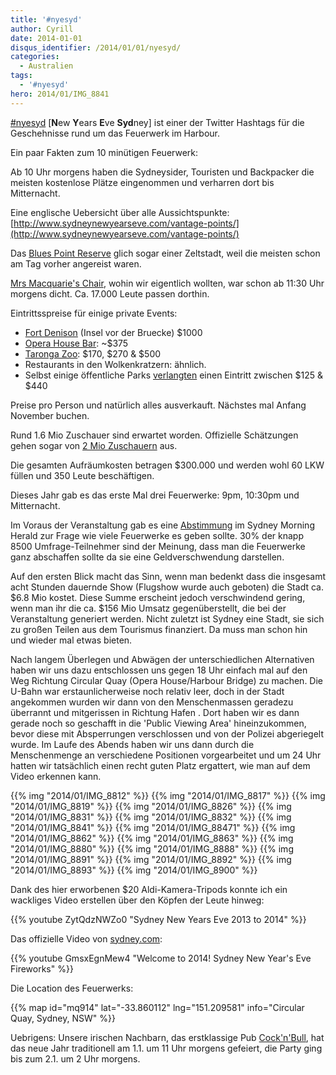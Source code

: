 ```yaml
---
title: '#nyesyd'
author: Cyrill
date: 2014-01-01
disqus_identifier: /2014/01/01/nyesyd/
categories:
  - Australien
tags:
  - '#nyesyd'
hero: 2014/01/IMG_8841
---
```


[#nyesyd](https://twitter.com/search?q=%23nyesyd&src=typd) [**N**ew **Y**ears **E**ve **Syd**ney] ist einer der Twitter <i class="fa fa-twitter"></i> Hashtags
für die Geschehnisse rund um das Feuerwerk <i class="fa fa-fire"></i> im Harbour.<!--more-->

Ein paar Fakten zum 10 minütigen Feuerwerk:

Ab 10 Uhr morgens haben die Sydneysider, Touristen und Backpacker <i class="fa fa-group"></i> die meisten kostenlose Plätze eingenommen und verharren dort bis
Mitternacht.

Eine englische Uebersicht über alle Aussichtspunkte: [http://www.sydneynewyearseve.com/vantage-points/](http://www.sydneynewyearseve.com/vantage-points/)

Das [Blues Point Reserve](http://www.sydneynewyearseve.com/vantage-points/blues-point-reserve/) glich sogar einer Zeltstadt, weil die meisten schon am Tag
vorher angereist waren.

[Mrs Macquarie's Chair](http://www.sydneynewyearseve.com/vantage-points/mrs-macquaries-point/), wohin wir eigentlich wollten, war schon ab 11:30 Uhr morgens
dicht. Ca. 17.000 Leute <i class="fa fa-group"></i> passen dorthin.

Eintrittsspreise für einige private Events:

  * [Fort Denison](http://www.sydneynewyearseve.com/vantage-points/fort-denison/) (Insel vor der Bruecke) $1000
  * [Opera House Bar](http://operabar.com.au/s/nye): ~$375
  * [Taronga Zoo](http://taronga.org.au/event/2013-12-31/new-years-eve-2013-at-taronga-sydney): $170, $270 & $500
  * Restaurants in den Wolkenkratzern: ähnlich.
  * Selbst einige öffentliche Parks [verlangten](http://www.smh.com.au/entertainment/about-town/spreading-like-wild-fireworks-20121229-2c0a6.html) einen
  Eintritt zwischen $125 & $440

Preise pro Person und natürlich alles ausverkauft. Nächstes mal Anfang November buchen.

Rund 1.6 Mio Zuschauer sind erwartet worden. Offizielle Schätzungen gehen sogar von
[2 Mio Zuschauern](http://www.smh.com.au/nsw/sydney-new-years-eve-midnight-fireworks-the-best-show-in-town-20131231-304nm.html) aus.

Die gesamten Aufräumkosten betragen $300.000 und werden wohl 60 LKW füllen und 350 Leute beschäftigen.

Dieses Jahr gab es das erste Mal drei Feuerwerke: 9pm, 10:30pm und Mitternacht.

Im Voraus der Veranstaltung gab es eine [Abstimmung](http://www.smh.com.au/nsw/sydney-new-years-eve-fireworks-gets-a-third-act-inspired-by-reg-mombassa-artwork-20131227-2zyug.html)
im Sydney Morning Herald zur Frage wie viele Feuerwerke es geben sollte.  30% der knapp 8500 Umfrage-Teilnehmer sind der Meinung, dass man die Feuerwerke ganz
abschaffen sollte da sie eine Geldverschwendung darstellen.

Auf den ersten Blick macht das Sinn, wenn man bedenkt dass die insgesamt acht Stunden dauernde Show (Flugshow wurde auch geboten) die Stadt ca. $6.8  Mio
kostet. Diese Summe erscheint jedoch verschwindend gering, wenn man ihr die ca. $156 Mio Umsatz gegenüberstellt, die bei der Veranstaltung generiert werden.
Nicht zuletzt ist Sydney eine Stadt, sie sich zu großen Teilen aus dem Tourismus finanziert. Da muss man schon hin und wieder mal etwas bieten.

Nach langem Überlegen und Abwägen der unterschiedlichen Alternativen haben wir uns dazu entschlossen uns gegen 18 Uhr einfach mal auf den Weg Richtung Circular
Quay (Opera House/Harbour Bridge) zu machen. Die U-Bahn war erstaunlicherweise noch relativ leer, doch in der Stadt angekommen wurden wir dann von den
Menschenmassen geradezu überrannt und mitgerissen in Richtung Hafen . Dort haben wir es dann gerade noch so geschafft in die 'Public Viewing Area'
hineinzukommen, bevor diese mit Absperrungen verschlossen und von der Polizei abgeriegelt wurde. Im Laufe des Abends haben wir uns dann durch die
Menschenmenge an verschiedene Positionen vorgearbeitet und um 24 Uhr hatten wir tatsächlich einen recht guten Platz ergattert, wie man auf dem
Video <i class="fa fa-video-camera"></i> erkennen kann.


{{% img "2014/01/IMG_8812" %}}
{{% img "2014/01/IMG_8817" %}}
{{% img "2014/01/IMG_8819" %}}
{{% img "2014/01/IMG_8826" %}}
{{% img "2014/01/IMG_8831" %}}
{{% img "2014/01/IMG_8832" %}}
{{% img "2014/01/IMG_8841" %}}
{{% img "2014/01/IMG_88471" %}}
{{% img "2014/01/IMG_8862" %}}
{{% img "2014/01/IMG_8863" %}}
{{% img "2014/01/IMG_8880" %}}
{{% img "2014/01/IMG_8888" %}}
{{% img "2014/01/IMG_8891" %}}
{{% img "2014/01/IMG_8892" %}}
{{% img "2014/01/IMG_8893" %}}
{{% img "2014/01/IMG_8900" %}}

Dank des hier erworbenen $20 Aldi-Kamera-Tripods konnte ich ein wackliges Video erstellen über den Köpfen der Leute hinweg:

{{% youtube ZytQdzNWZo0 "Sydney New Years Eve 2013 to 2014" %}}


Das offizielle Video von [sydney.com](http://www.sydney.com):

{{% youtube GmsxEgnMew4 "Welcome to 2014! Sydney New Year's Eve Fireworks" %}}

Die Location des Feuerwerks:

{{% map id="mq914" lat="-33.860112" lng="151.209581" info="Circular Quay, Sydney, NSW" %}}

Uebrigens: Unsere irischen Nachbarn, das erstklassige Pub [Cock'n'Bull](http://www.cocknbull.com.au/), hat das neue Jahr traditionell am 1.1. um 11 Uhr
morgens gefeiert, die Party ging bis zum 2.1. um 2 Uhr morgens.
